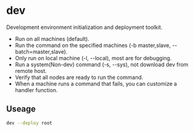 # dev

Development environment initialization and deployment toolkit.

* Run on all machines (default).
* Run the command on the specified machines (-b master,slave, --batch=master,slave).
* Only run on local machine (-l, --local), most are for debugging.
* Run a system(Non-dev) command (-s, --sys), not download dev from remote host.
* Verify that all nodes are ready to run the command.
* When a machine runs a command that fails, you can customize a handler function.

## Useage

```sh
dev --deploy root
```